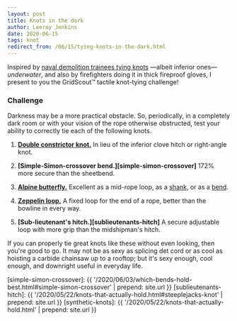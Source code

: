 ```yaml
---
layout: post
title: Knots in the dark
author: Leeroy Jenkins
date: 2020-06-15
tags: knot
redirect_from: /06/15/tying-knots-in-the-dark.html
---
```


Inspired by [naval demolition trainees tying knots][underwater-test] —albeit
inferior ones— _underwater_, and also by firefighters doing it in thick fireproof
gloves, I present to you the GridScout™ tactile knot-tying challenge!


### Challenge

Darkness may be a more practical obstacle. So, periodically, in a completely
dark room or with your vision of the rope otherwise obstructed, test your
ability to correctly tie each of the following knots.

1. **[Double constrictor knot.][double-constrictor]**
In lieu of the inferior clove hitch or right-angle knot.

2. **[Simple-Simon-crossover bend.][simple-simon-crossover]**
172% more secure than the sheetbend.

3. **[Alpine butterfly.][butterfly-loop]**
Excellent as a mid-rope loop, as a [shank][shank], or as a [bend][bend].

4. **[Zeppelin loop.][zeppelin-loop]**
A fixed loop for the end of a rope, better than the bowline in every way.

5. **[Sub-lieutenant's hitch.][sublieutenants-hitch]**
A secure adjustable loop with more grip than the midshipman's hitch.

If you can properly tie great knots like these without even looking, then
you're good to go. It may not be as sexy as splicing det cord or as cool as
hoisting a carbide chainsaw up to a rooftop; but it's sexy enough, cool enough,
and downright useful in everyday life.


[simple-simon-crossover]: {{ '/2020/06/03/which-bends-hold-best.html#simple-simon-crossover' | prepend: site.url }}
[sublieutenants-hitch]:   {{ '/2020/05/22/knots-that-actually-hold.html#steeplejacks-knot'   | prepend: site.url }}
[synthetic-knots]:        {{ '/2020/05/22/knots-that-actually-hold.html'                     | prepend: site.url }}

[bend]: https://en.m.wikipedia.org/wiki/Bend_knot
[shank]: https://en.m.wikipedia.org/wiki/Sheepshank
[butterfly-loop]:       https://www.netknots.com/rope_knots/butterfly-knot
[double-constrictor]:   https://captnmike.com/2011/10/15/double-constrictor/
[underwater-test]:      https://www.itstactical.com/skillcom/knots/how-to-tie-knots-like-a-navy-seal-underwater/
[zeppelin-loop]:        https://notableknotindex.webs.com/zeppelinloop.html
